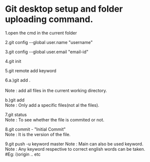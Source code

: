 <h1> Git desktop setup and folder uploading command. </h1>

1.open the cmd in the current folder
<br>

2.git config --global user.name "username"
<br>

3.git config --global user.email "email-id"
<br>

4.git init
<br>

5.git remote add keyword<link>
<br>

6.a.)git add .	<br>	
Note : add all files in the current working directory.
<br>

  b.)git add <filename>  <br>
  Note : Only add a specific files(not al the files).
<br>

7.git status <br>
Note : To see whether the file is commited or not.
<br>

8.git commit - "Initial Commit"  <br>
Note : It is the version of the file.
<br>

9.git push -u keyword master 
Note : Main can also be used keyword. <br>
Note : Any keyword respective to correct english words can be taken.<br>
#Eg: i)origin .. etc
